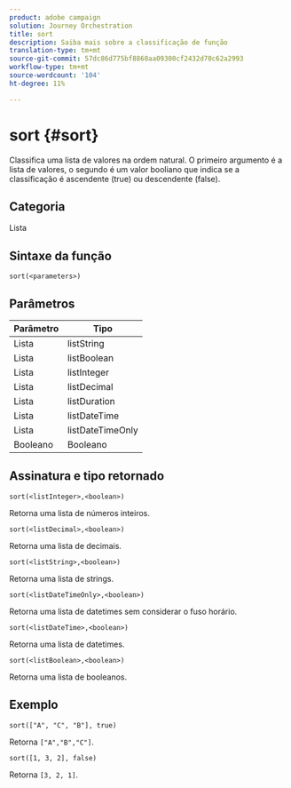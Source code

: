 ```yaml
---
product: adobe campaign
solution: Journey Orchestration
title: sort
description: Saiba mais sobre a classificação de função
translation-type: tm+mt
source-git-commit: 57dc86d775bf8860aa09300cf2432d70c62a2993
workflow-type: tm+mt
source-wordcount: '104'
ht-degree: 11%

---
```



# sort {#sort}

Classifica uma lista de valores na ordem natural. O primeiro argumento é a lista de valores, o segundo é um valor booliano que indica se a classificação é ascendente (true) ou descendente (false).

## Categoria

Lista

## Sintaxe da função

`sort(<parameters>)`

## Parâmetros

| Parâmetro | Tipo |
|-----------|------------------|
| Lista | listString |
| Lista | listBoolean |
| Lista | listInteger |
| Lista | listDecimal |
| Lista | listDuration |
| Lista | listDateTime |
| Lista | listDateTimeOnly |
| Booleano | Booleano |

## Assinatura e tipo retornado

`sort(<listInteger>,<boolean>)`

Retorna uma lista de números inteiros.

`sort(<listDecimal>,<boolean>)`

Retorna uma lista de decimais.

`sort(<listString>,<boolean>)`

Retorna uma lista de strings.

`sort(<listDateTimeOnly>,<boolean>)`

Retorna uma lista de datetimes sem considerar o fuso horário.

`sort(<listDateTime>,<boolean>)`

Retorna uma lista de datetimes.

`sort(<listBoolean>,<boolean>)`

Retorna uma lista de booleanos.

## Exemplo

`sort(["A", "C", "B"], true)`

Retorna `["A","B","C"]`.

`sort([1, 3, 2], false)`

Retorna `[3, 2, 1]`.
